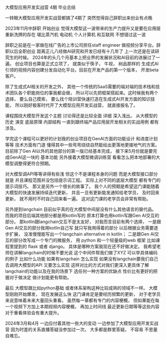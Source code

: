 大模型应用开发实战营 4期 毕业总结

一转眼大模型应用开发实战营都搞了4期了 突然觉得自己辞职出来创业有点晚 

2023年11月中辞职 开始创业 觉得大模型这一波带来的生产力提升又是要在应用层重新洗牌的存在 堪比蒸汽机 电动机 个人计算机 和互联网 不想错过这一波 

辞职之前是在一家做在线广告的上市公司担任staff engineer 做视频分享平台。辞职以后全职创业 距离正儿八经做AI研究和开发已经有十几年了 上一次还是在读研究生的时候。 
2024年的头几个月基本上把业界的发展状况和AI目前的进展过了一遍。 创业项目也算是正式立项了， 就类似于筷子， 牛视， 树品那样的 生成式AI引领的视频内容创建分发自动化平台。目前在开发产品的第一个版本， 开发beta客户。 

除了生成式AI相关的开发之外， 其他一个传统的SaaS需要的端对端的技术栈和技术团队各个职能岗位的事我都会做， 所以可以先把框架搭起来。这时候我有两个选择， 要么自己摸索， 要么找个陪训营快速打造在生成式AI开发方面的知识技能， 所以刚好极客时代开了大模型应用开发实战营， 就直接报名了。  

课程围绕大模型开发这个主题 讨论得还是比较全面 详细 深入浅出。 从大模型的历史 演变 底层原理 内部结构 一直到跟终端产品应用层开发相关的实战用例 都有涉及。  

学完这个课程可以更好的计划我的创业项目在GenAI方面的功能设计 和进度计划等等 技术方面有门道 懂得其中一些弯弯绕绕自然能给出更落地更接地气的方案。  目前除了Gen AI以外的其他部分的第一版已经基本完成， 接下来5月份就是要完成GenAI这一块的 基本功能 另外接着大模型微调训练营 看看怎么把本地部署的大模型调整得更符合预期。 

对大模型调API等等讲得有些浅 但这个不是课程本身的问题 而是大模型接口部分就是 并且课程范围并没包括提示词工程。 实际上对不同的底层大模型 都有专门的提示词技巧。 那又是另外一个很长的故事了。 我个人的预期是希望这门课能随着大模型的快速发展持续迭代更新， 并且一旦有更新能发通知给老学员， 及时回来更新， 就不用时不时自己回来看一遍。  这对这门课的老学员会非常有帮助。 

另外提到langchain 目前似乎真的在大模型中间层没有什么其他语言的替代品。 而我的项目后端其他部分都是用kotlin写的 原本打算也用kotlin写跟Gen AI交互的部分。 那kotlin跟langchain交互不是太友好， 对我而言目前有两个选择， 一是跟Gen AI交互的部分我用kotlin自己写 就只写我用得着的部分 以后根据业务需要逐步扩展， 没准慢慢能写出一个langchain alternative in kotlin； 二是跟Gen AI交互的部分改写成一个专门的微服务， 用 python 和一个轻量级的web 框架 比如课程里提到的 flask 或者 django。 具体是哪种方案我现在还不好做决定。 我希望老师在讲解langchain的时候不要光说 这个中间件帮我们做了XYZ 可以举具体编码的例子 比如什么功能 如果有langchain 怎么实现 如果没有langchain要我们自己去调用大模型的API 又要怎么实现 这样对比的方式对我们更深入更具体了解langchain的功能以及在我的场景下 选任何一种方案的优缺点 性价比有更好的把握对于做决定 做计划能更有帮助。  

最后 大模型跟比如python基础 或者体系架构这种比较成熟的领域不一样。 大模型刚刚开始爆发， 现在发展这么快 这门课肯定是要经历频繁的更新， 对于老学员来说意味着未来大量回头重看。 虽然每一章都有专门的内容梗概， 但如果能在每一个视频下方加上本期视频内容梗概， 再加上时间线 最近更新日期等等这些内容 对于重看体验会有重大提升。 

2024年3月和4月 一边应付着其他一些大的变动 一边参加了大模型应用开发实战营 因为时差的关系直播答疑没参加过一次。 大多都是群里答疑。 不容易 不思量自难忘。

